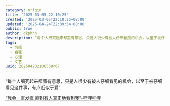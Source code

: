 ```yaml
---
category: origin
title: '2025-03-05 22:10:25'
created: '2025-03-05T22:10:25+08:00'
updated: '2025-04-24T22:39:54+08:00'
public: true
author: dkphhh
description: “每个人细究起来都蛮有意思，只是人很少有被人仔细看见的机会，以至于被仔细看见这件事……
tags:
  - 情绪
  - 自我
  - 心理
  - 文艺
uuid: 202504202106538r67
---
```


“每个人细究起来都蛮有意思，只是人很少有被人仔细看见的机会，以至于被仔细看见这件事，有点近似于爱”

[“我会一直发疯 直到有人真正地看到我”-哔哩哔哩](https://b23.tv/6uue9TW)

